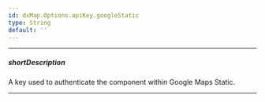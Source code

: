 ```yaml
---
id: dxMap.Options.apiKey.googleStatic
type: String
default: ''
---
```

---
##### shortDescription
A key used to authenticate the component within Google Maps Static.

---
<!-- Description goes here -->